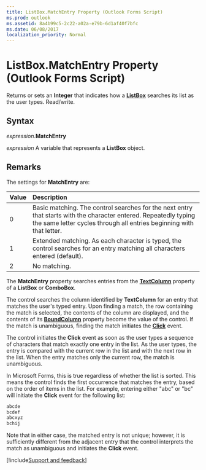 ```yaml
---
title: ListBox.MatchEntry Property (Outlook Forms Script)
ms.prod: outlook
ms.assetid: 8a4b99c5-2c22-a02a-e79b-6d1af40f7bfc
ms.date: 06/08/2017
localization_priority: Normal
---
```



# ListBox.MatchEntry Property (Outlook Forms Script)

Returns or sets an  **Integer** that indicates how a **[ListBox](Outlook.listbox.md)** searches its list as the user types. Read/write.


## Syntax

_expression_.**MatchEntry**

_expression_ A variable that represents a  **ListBox** object.


## Remarks

The settings for  **MatchEntry** are:



|Value|Description|
|:-----|:-----|
|0|Basic matching. The control searches for the next entry that starts with the character entered. Repeatedly typing the same letter cycles through all entries beginning with that letter.|
|1|Extended matching. As each character is typed, the control searches for an entry matching all characters entered (default).|
|2|No matching.|

The  **MatchEntry** property searches entries from the **[TextColumn](Outlook.listbox.textcolumn.md)** property of a **ListBox** or **ComboBox**.

The control searches the column identified by  **TextColumn** for an entry that matches the user's typed entry. Upon finding a match, the row containing the match is selected, the contents of the column are displayed, and the contents of its **[BoundColumn](Outlook.listbox.boundcolumn.md)** property become the value of the control. If the match is unambiguous, finding the match initiates the **[Click](Outlook.listbox.click.md)** event.

The control initiates the  **Click** event as soon as the user types a sequence of characters that match exactly one entry in the list. As the user types, the entry is compared with the current row in the list and with the next row in the list. When the entry matches only the current row, the match is unambiguous.

In Microsoft Forms, this is true regardless of whether the list is sorted. This means the control finds the first occurrence that matches the entry, based on the order of items in the list. For example, entering either "abc" or "bc" will initiate the  **Click** event for the following list:




```vb
abcde 
bcdef 
abcxyz 
bchij
```

Note that in either case, the matched entry is not unique; however, it is sufficiently different from the adjacent entry that the control interprets the match as unambiguous and initiates the  **Click** event.

[!include[Support and feedback](~/includes/feedback-boilerplate.md)]